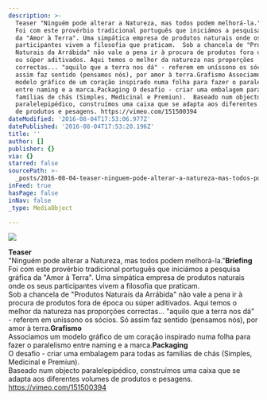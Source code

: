 ```yaml
---
description: >-
  Teaser "Ninguém pode alterar a Natureza, mas todos podem melhorá-la."Briefing
  Foi com este provérbio tradicional português que iniciámos a pesquisa gráfica
  da "Amor à Terra". Uma simpática empresa de produtos naturais onde os seus
  participantes vivem a filosofia que praticam.  Sob a chancela de "Produtos
  Naturais da Arrábida" não vale a pena ir à procura de produtos fora de época
  ou súper aditivados. Aqui temos o melhor da natureza nas proporções
  correctas... "aquilo que a terra nos dá" - referem em uníssono os sócios. Só
  assim faz sentido (pensamos nós), por amor à terra.Grafismo Associamos um
  modelo gráfico de um coração inspirado numa folha para fazer o paralelismo
  entre naming e a marca.Packaging O desafio - criar uma embalagem para todas as
  famílias de chás (Simples, Medicinal e Premiun).  Baseado num objecto
  paralelepipédico, construímos uma caixa que se adapta aos diferentes volumes
  de produtos e pesagens. https://vimeo.com/151500394
dateModified: '2016-08-04T17:53:06.977Z'
datePublished: '2016-08-04T17:53:20.196Z'
title: ''
author: []
publisher: {}
via: {}
starred: false
sourcePath: >-
  _posts/2016-08-04-teaser-ninguem-pode-alterar-a-natureza-mas-todos-podem-mel.md
inFeed: true
hasPage: false
inNav: false
_type: MediaObject

---
```

![](https://the-grid-user-content.s3-us-west-2.amazonaws.com/70a40241-bc25-4ba6-81ee-6b34311f7187.jpg)

**Teaser**  
"Ninguém pode alterar a Natureza, mas todos podem melhorá-la."**Briefing**  
Foi com este provérbio tradicional português que iniciámos a pesquisa gráfica da "Amor à Terra". Uma simpática empresa de produtos naturais onde os seus participantes vivem a filosofia que praticam.  
Sob a chancela de "Produtos Naturais da Arrábida" não vale a pena ir à procura de produtos fora de época ou súper aditivados. Aqui temos o melhor da natureza nas proporções correctas... "aquilo que a terra nos dá" - referem em uníssono os sócios. Só assim faz sentido (pensamos nós), por amor à terra.**Grafismo**  
Associamos um modelo gráfico de um coração inspirado numa folha para fazer o paralelismo entre naming e a marca.**Packaging**  
O desafio - criar uma embalagem para todas as famílias de chás (Simples, Medicinal e Premiun).  
Baseado num objecto paralelepipédico, construímos uma caixa que se adapta aos diferentes volumes de produtos e pesagens.  
https://vimeo.com/151500394